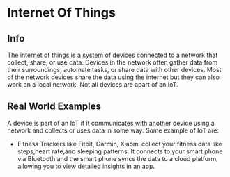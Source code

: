 # Internet Of Things

## Info 
The internet of things is a system of devices connected to a network that collect, share, or use data. Devices in the network often gather data from their surroundings, automate tasks, or share data with other devices. Most of the network devices share the data using the internet but they can also work on a local network. Not all devices are apart of an IoT. 
## Real World Examples
A device is part of an IoT if it communicates with another device using a network and collects or uses data in some way. Some example of IoT are:

- Fitness Trackers like Fitbit, Garmin, Xiaomi collect your fitness data like steps,heart rate,and sleeping patterns. It connects to your smart phone via Bluetooth and the smart phone syncs the data to a cloud platform, allowing you to view detailed insights in an app.
